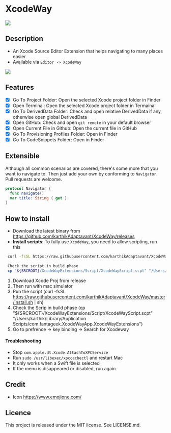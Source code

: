 XcodeWay
==

![](Screenshots/Banner.png)

## Description

- An Xcode Source Editor Extension that helps navigating to many places easier
- Available via `Editor -> XcodeWay`

![](Screenshots/demo.gif)

## Features

- [x] Go To Project Folder: Open the selected Xcode project folder in Finder
- [x] Open Terminal: Open the selected Xcode project folder in Termainal
- [x] Go To DerivedData Folder: Check and open relative DerivedData if any, otherwise open global DerivedData
- [x] Open GitHub: Check and open `git remote` in your default browser
- [x] Open Current File in Github: Open the current file in GitHub
- [x] Go To Provisioning Profiles Folder: Open in Finder
- [x] Go To CodeSnippets Folder: Open in Finder

## Extensible

Although all common scenarios are covered, there's some more that you want to navigate to. Then just add your own by conforming to `Navigator`. Pull requests are welcome.

```swift
protocol Navigator {
  func navigate()
  var title: String { get }
}
```

## How to install

- Download the latest binary from https://github.com/karthikAdaptavant/XcodeWay/releases
- **Install scripts**: To fully use `XcodeWay`, you need to allow scripting, run this

```sh
 curl -fsSL https://raw.githubusercontent.com/karthikAdaptavant/XcodeWay/master/install.sh | sh
 
 Check the script in build phase
 cp "${SRCROOT}/XcodeWayExtensions/Script/XcodeWayScript.scpt" "/Users/karthik/Library/Application Scripts/com.fantageek.XcodeWayApp.XcodeWayExtensions"
```

1. Download Xcode Proj from release 
2. Then run with mac simulator 
3. Run the script (curl -fsSL https://raw.githubusercontent.com/karthikAdaptavant/XcodeWay/master/install.sh | sh)
4. Check the Scrip in build phase (cp "${SRCROOT}/XcodeWayExtensions/Script/XcodeWayScript.scpt" "/Users/karthik/Library/Application Scripts/com.fantageek.XcodeWayApp.XcodeWayExtensions")
5. Go to prefrence -> key binding -> Search for Xcodeway

#### Troubleshooting

- Stop `com.apple.dt.Xcode.AttachToXPCService`
- Run `sudo /usr/libexec/xpccachectl` and restart Mac
- It only works when a Swift file is selected
- If the menu is disappeared or disabled, run again

## Credit

- Icon https://www.emojione.com/

## Licence

This project is released under the MIT license. See LICENSE.md.
